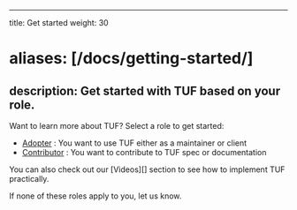 
---
title: Get started
weight: 30
# aliases: [/docs/getting-started/]
description: Get started with TUF based on your role.
---

Want to learn more about TUF? Select a role to get started:

<div class="l-get-started-buttons justify-content-start mt-3 ms-3">

- [Adopter](adopter/) : You want to use TUF either as a maintainer or client
- [Contributor](contributor/) : You want to contribute to TUF spec or documentation

</div>

You can also check out our [Videos][] section to see how to implement TUF practically. 


 If none of these roles apply to you, let us know.


